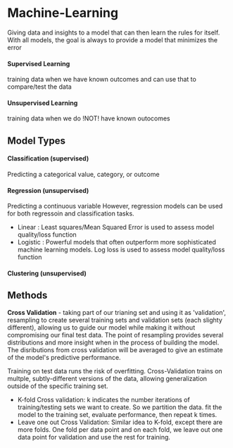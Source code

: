 # Machine-Learning
Giving data and insights to a model that can then learn the rules for itself. With all models, the goal is always to provide a model that minimizes the error

#### Supervised Learning
training data when we have known outcomes and can use that to compare/test the data

#### Unsupervised Learning
training data when we do !NOT! have known outocomes

## Model Types
#### Classification (supervised)
Predicting a categorical value, category, or outcome

#### 

#### Regression (unsupervised)
Predicting a continuous variable
However, regression models can be used for both regressoin and classification tasks.

- Linear : Least squares/Mean Squared Error is used to assess model quality/loss function
- Logistic : Powerful models that often outperform more sophisticated machine learning models. Log loss is used to assess model quality/loss function
    
#### Clustering (unsupervised)
    
## Methods
**Cross Validation** - taking part of our trianing set and using it as 'validation', resampling to create several training sets and validation sets (each slighty different), allowing us to guide our model while making it without compromising our final test data. The point of resampling provides several distributions and more insight when in the process of building the model. The disributions from cross validation will be averaged to give an estimate of the model's predictive performance.

Training on test data runs the risk of overfitting. Cross-Validation trains on multple, subtly-different versions of the data, allowing generalization outside of the specific training set.
       
- K-fold Cross validation: k indicates the number iterations of training/testing sets we want to create. So we partition the data. fit the model to the training set, evaluate performance, then repeat k times.
- Leave one out Cross Validation: Similar idea to K-fold, except there are more folds. One fold per data point and on each fold, we leave out one data point for validation and use the rest for training.
